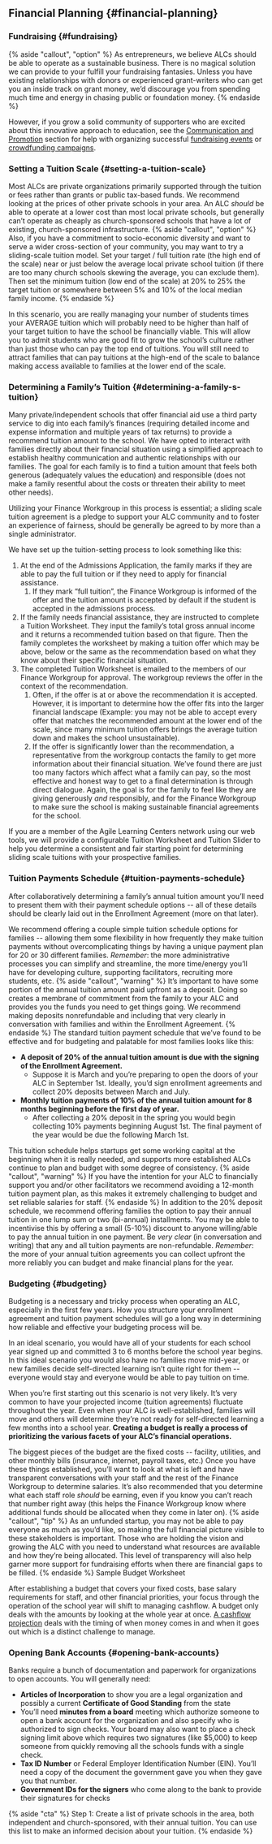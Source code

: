 ## Financial Planning {#financial-planning}

### Fundraising {#fundraising}

{% aside "callout", "option" %}
As entrepreneurs, we believe ALCs should be able to operate as a sustainable business. There is no magical solution we can provide to your fulfill your fundraising fantasies. Unless you have existing relationships with donors or experienced grant-writers who can get you an inside track on grant money, we’d discourage you from spending much time and energy in chasing public or foundation money.
{% endaside %}

However, if you grow a solid community of supporters who are excited about this innovative approach to education, see the [Communication and Promotion](../communication_&_promotion/README.md) section for help with organizing successful [fundraising events](../communication_&_promotion/marketing_campaigns_&_outreach.md#hosting-events) or [crowdfunding campaigns](../communication_&_promotion/marketing_campaigns_&_outreach.md#crowdfunding-campaigns).

### Setting a Tuition Scale {#setting-a-tuition-scale}

Most ALCs are private organizations primarily supported through the tuition or fees rather than grants or public tax-based funds. We recommend looking at the prices of other private schools in your area. An ALC _should_ be able to operate at a lower cost than most local private schools, but generally can’t operate as cheaply as church-sponsored schools that have a lot of existing, church-sponsored infrastructure.
{% aside "callout", "option" %}
Also, if you have a commitment to socio-economic diversity and want to serve a wider cross-section of your community, you may want to try a sliding-scale tuition model. Set your target / full tuition rate (the high end of the scale) near or just below the average local private school tuition (if there are too many church schools skewing the average, you can exclude them). Then set the minimum tuition (low end of the scale) at 20% to 25% the target tuition or somewhere between 5% and 10% of the local median family income.
{% endaside %}

In this scenario, you are really managing your number of students times your AVERAGE tuition which will probably need to be higher than half of your target tuition to have the school be financially viable. This will allow you to admit students who are good fit to grow the school’s culture rather than just those who can pay the top end of tuitions. You will still need to attract families that can pay tuitions at the high-end of the scale to balance making access available to families at the lower end of the scale.

### Determining a Family’s Tuition {#determining-a-family-s-tuition}

Many private/independent schools that offer financial aid use a third party service to dig into each family’s finances (requiring detailed income and expense information and multiple years of tax returns) to provide a recommend tuition amount to the school. We have opted to interact with families directly about their financial situation using a simplified approach to establish healthy communication and authentic relationships with our families. The goal for each family is to find a tuition amount that feels both generous (adequately values the education) and responsible (does not make a family resentful about the costs or threaten their ability to meet other needs).

Utilizing your Finance Workgroup in this process is essential; a sliding scale tuition agreement is a pledge to support your ALC community and to foster an experience of fairness, should be generally be agreed to by more than a single administrator.

We have set up the tuition-setting process to look something like this:

1.  At the end of the Admissions Application, the family marks if they are able to pay the full tuition or if they need to apply for financial assistance.
    1.  If they mark “full tuition”, the Finance Workgroup is informed of the offer and the tuition amount is accepted by default if the student is accepted in the admissions process.
2.  If the family needs financial assistance, they are instructed to complete a Tuition Worksheet. They input the family’s total gross annual income and it returns a recommended tuition based on that figure. Then the family completes the worksheet by making a tuition offer which may be above, below or the same as the recommendation based on what they know about their specific financial situation.
3.  The completed Tuition Worksheet is emailed to the members of our Finance Workgroup for approval. The workgroup reviews the offer in the context of the recommendation.
    1.  Often, if the offer is at or above the recommendation it is accepted. However, it is important to determine how the offer fits into the larger financial landscape (Example: you may not be able to accept every offer that matches the recommended amount at the lower end of the scale, since many minimum tuition offers brings the average tuition down and makes the school unsustainable).
    2.  If the offer is significantly lower than the recommendation, a representative from the workgroup contacts the family to get more information about their financial situation. We’ve found there are just too many factors which affect what a family can pay, so the most effective and honest way to get to a final determination is through direct dialogue. Again, the goal is for the family to feel like they are giving generously _and_ responsibly, and for the Finance Workgroup to make sure the school is making sustainable financial agreements for the school.

If you are a member of the Agile Learning Centers network using our web tools, we will provide a configurable Tuition Worksheet and Tuition Slider to help you determine a consistent and fair starting point for determining sliding scale tuitions with your prospective families.

### Tuition Payments Schedule {#tuition-payments-schedule}

After collaboratively determining a family’s annual tuition amount you’ll need to present them with their payment schedule options -- all of these details should be clearly laid out in the Enrollment Agreement (more on that later).

We recommend offering a couple simple tuition schedule options for families -- allowing them some flexibility in how frequently they make tuition payments without overcomplicating things by having a unique payment plan for 20 or 30 different families. _Remember_: the more administrative processes you can simplify and streamline, the more time/energy you’ll have for developing culture, supporting facilitators, recruiting more students, etc.
{% aside "callout", "warning" %}
It’s important to have some portion of the annual tuition amount paid upfront as a deposit. Doing so creates a membrane of commitment from the family to your ALC and provides you the funds you need to get things going. We recommend making deposits nonrefundable and including that very clearly in conversation with families and within the Enrollment Agreement.
{% endaside %}
The standard tuition payment schedule that we’ve found to be effective and for budgeting and palatable for most families looks like this:

*   **A deposit of 20% of the annual tuition amount is due with the signing of the Enrollment Agreement.**
    *   Suppose it is March and you’re preparing to open the doors of your ALC in September 1st. Ideally, you’d sign enrollment agreements and collect 20% deposits between March and July.
*   **Monthly tuition payments of 10% of the annual tuition amount for 8 months beginning before the first day of year.**
    *   After collecting a 20% deposit in the spring you would begin collecting 10% payments beginning August 1st. The final payment of the year would be due the following March 1st.

This tuition schedule helps startups get some working capital at the beginning when it is really needed, and supports more established ALCs continue to plan and budget with some degree of consistency. 
{% aside "callout", "warning" %}
If you have the intention for your ALC to financially support you and/or other facilitators we recommend avoiding a 12-month tuition payment plan, as this makes it extremely challenging to budget and set reliable salaries for staff.
{% endaside %}
In addition to the 20% deposit schedule, we recommend offering families the option to pay their annual tuition in one lump sum or two (bi-annual) installments. You may be able to incentivise this by offering a small (5-10%) discount to anyone willing/able to pay the annual tuition in one payment. Be _very clear_ (in conversation and writing) that any and all tuition payments are non-refundable. _Remember_: the more of your annual tuition agreements you can collect upfront the more reliably you can budget and make financial plans for the year.

### Budgeting {#budgeting}

Budgeting is a necessary and tricky process when operating an ALC, especially in the first few years. How you structure your enrollment agreement and tuition payment schedules will go a long way in determining how reliable and effective your budgeting process will be.

In an ideal scenario, you would have all of your students for each school year signed up and committed 3 to 6 months before the school year begins. In this ideal scenario you would also have no families move mid-year, or new families decide self-directed learning isn’t quite right for them -- everyone would stay and everyone would be able to pay tuition on time.

When you’re first starting out this scenario is not very likely. It’s very common to have your projected income (tuition agreements) fluctuate throughout the year. Even when your ALC is well-established, families will move and others will determine they’re not ready for self-directed learning a few months into a school year. **Creating a budget is really a process of prioritizing the various facets of your ALC’s financial operations.**

The biggest pieces of the budget are the fixed costs -- facility, utilities, and other monthly bills (insurance, internet, payroll taxes, etc.) Once you have these things established, you’ll want to look at what is left and have transparent conversations with your staff and the rest of the Finance Workgroup to determine salaries. It’s also recommended that you determine what each staff role _should_ be earning, even if you know you can’t reach that number right away (this helps the Finance Workgroup know where additional funds should be allocated when they come in later on).
{% aside "callout", "tip" %}
As an unfunded startup, you may not be able to pay everyone as much as you’d like, so making the full financial picture visible to these stakeholders is important. Those who are holding the vision and growing the ALC with you need to understand what resources are available and how they’re being allocated. This level of transparency will also help garner more support for fundraising efforts when there are financial gaps to be filled. 
{% endaside %}
Sample Budget Worksheet

After establishing a budget that covers your fixed costs, base salary requirements for staff, and other financial priorities, your focus through the operation of the school year will shift to managing cashflow. A budget only deals with the amounts by looking at the whole year at once. [A cashflow projection](financial_management_&_administration.md#projecting-managing-cashflow) deals with the timing of when money comes in and when it goes out which is a distinct challenge to manage.

### Opening Bank Accounts {#opening-bank-accounts}

Banks require a bunch of documentation and paperwork for organizations to open accounts. You will generally need:

*   **Articles of Incorporation** to show you are a legal organization and possibly a current **Certificate of Good Standing** from the state
*   You’ll need **minutes from a board** meeting which authorize someone to open a bank account for the organization and also specify who is authorized to sign checks. Your board may also want to place a check signing limit above which requires two signatures (like $5,000) to keep someone from quickly removing all the schools funds with a single check.
*   **Tax ID Number** or Federal Employer Identification Number (EIN). You’ll need a copy of the document the government gave you when they gave you that number.
*   **Government IDs for the signers** who come along to the bank to provide their signatures for checks
  
{% aside "cta" %}
Step 1: Create a list of private schools in the area, both independent and church-sponsored, with their annual tuition.  You can use this list to make an informed decision about your tuition.
{% endaside %}
